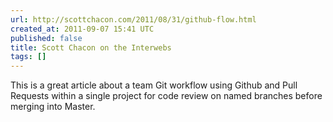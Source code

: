 ```yaml
---
url: http://scottchacon.com/2011/08/31/github-flow.html
created_at: 2011-09-07 15:41 UTC
published: false
title: Scott Chacon on the Interwebs
tags: []
---
```


This is a great article about a team Git workflow using Github and Pull Requests within a single project for code review on named branches before merging into Master.

